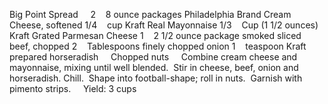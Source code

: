 Big Point Spread
 
 
2    8 ounce packages Philadelphia Brand Cream Cheese, softened
1/4    cup Kraft Real Mayonnaise
1/3    Cup (1 1/2 ounces) Kraft Grated Parmesan Cheese
1    2 1/2 ounce package smoked sliced beef, chopped
2    Tablespoons finely chopped onion
1    teaspoon Kraft prepared horseradish
    Chopped nuts
 
 
Combine cream cheese and mayonnaise, mixing until well blended.  Stir in cheese, beef, onion and horseradish.
Chill.  Shape into football-shape; roll in nuts.  Garnish with pimento strips.  
 
Yield: 3 cups
